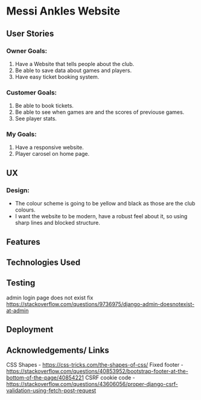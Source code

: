  # Messi Ankles Website

## User Stories

### Owner Goals:

1. Have a Website that tells people about the club.
2. Be able to save data about games and players.
3. Have easy ticket booking system.

### Customer Goals:

1. Be able to book tickets.
2. Be able to see when games are and the scores of previouse games.
3. See player stats.

### My Goals:

1. Have a responsive website.
2. Player carosel on home page.



## UX

### Design:
* The colour scheme is going to be yellow and black as those are the club colours.
* I want the website to be modern, have a robust feel about it, so using sharp lines and blocked structure.

## Features

## Technologies Used

## Testing

admin login page does not exist fix https://stackoverflow.com/questions/9736975/django-admin-doesnotexist-at-admin


## Deployment

## Acknowledgements/ Links

CSS Shapes - https://css-tricks.com/the-shapes-of-css/
Fixed footer - https://stackoverflow.com/questions/40853952/bootstrap-footer-at-the-bottom-of-the-page/40854221
CSRF cookie code - https://stackoverflow.com/questions/43606056/proper-django-csrf-validation-using-fetch-post-request
